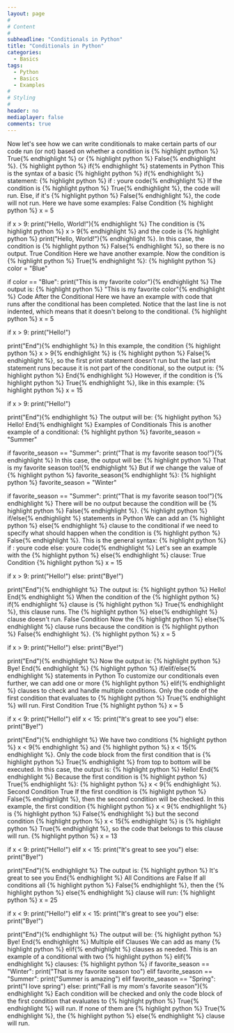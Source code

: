 ```yaml
---
layout: page
#
# Content
#
subheadline: "Conditionals in Python"
title: "Conditionals in Python"
categories:
  - Basics
tags:
  - Python
  - Basics
  - Examples
#
# Styling
#
header: no
mediaplayer: false
comments: true
---
```


Now let's see how we can write conditionals to make certain parts of our code run (or not) based on whether a condition is {% highlight python %}
True{% endhighlight %} or {% highlight python %}
False{% endhighlight %}.
{% highlight python %}
if{% endhighlight %} statements in Python
This is the syntax of a basic {% highlight python %}
if{% endhighlight %} statement:
{% highlight python %}
if <condition>:
    youre code{% endhighlight %}
If the condition is {% highlight python %}
True{% endhighlight %}, the code will run. Else, if it's {% highlight python %}
False{% endhighlight %}, the code will not run.
Here we have some examples:
False Condition
{% highlight python %}
x = 5

if x > 9:
    print("Hello, World!"){% endhighlight %}
The condition is {% highlight python %}
x > 9{% endhighlight %} and the code is {% highlight python %}
print("Hello, World!"){% endhighlight %}. 
In this case, the condition is {% highlight python %}
False{% endhighlight %}, so there is no output.
True Condition
Here we have another example. Now the condition is {% highlight python %}
True{% endhighlight %}:
{% highlight python %}
color = "Blue"

if color == "Blue":
    print("This is my favorite color"){% endhighlight %}
The output is:
{% highlight python %}
"This is my favorite color"{% endhighlight %}
Code After the Conditional
Here we have an example with code that runs after the conditional has been completed. Notice that the last line is not indented, which means that it doesn't belong to the conditional.
{% highlight python %}
x = 5

if x > 9:
    print("Hello!")

print("End"){% endhighlight %}
In this example, the condition {% highlight python %}
x > 9{% endhighlight %} is {% highlight python %}
False{% endhighlight %}, so the first print statement doesn't run but the last print statement runs because it is not part of the conditional, so the output is:
{% highlight python %}
End{% endhighlight %}
However, if the condition is {% highlight python %}
True{% endhighlight %}, like in this example:
{% highlight python %}
x = 15

if x > 9:
    print("Hello!")

print("End"){% endhighlight %}
The output will be:
{% highlight python %}
Hello!
End{% endhighlight %}
Examples of Conditionals
This is another example of a conditional:
{% highlight python %}
favorite_season = "Summer"

if favorite_season == "Summer":
    print("That is my favorite season too!"){% endhighlight %}
In this case, the output will be:
{% highlight python %}
That is my favorite season too!{% endhighlight %}
But if we change the value of {% highlight python %}
favorite_season{% endhighlight %}:
{% highlight python %}
favorite_season = "Winter"

if favorite_season == "Summer":
    print("That is my favorite season too!"){% endhighlight %}
There will be no output because the condition will be {% highlight python %}
False{% endhighlight %}.
{% highlight python %}
if/else{% endhighlight %} statements in Python
We can add an {% highlight python %}
else{% endhighlight %} clause to the conditional if we need to specify what should happen when the condition is {% highlight python %}
False{% endhighlight %}.
This is the general syntax:
{% highlight python %}
if <condition>:
    youre code
else:
    youre code{% endhighlight %}
Let's see an example with the {% highlight python %}
else{% endhighlight %} clause:
True Condition
{% highlight python %}
x = 15

if x > 9:
    print("Hello!")
else:
    print("Bye!")

print("End"){% endhighlight %}
The output is:
{% highlight python %}
Hello!
End{% endhighlight %}
When the condition of the {% highlight python %}
if{% endhighlight %} clause is {% highlight python %}
True{% endhighlight %}, this clause runs. The {% highlight python %}
else{% endhighlight %} clause doesn't run.
False Condition
Now the {% highlight python %}
else{% endhighlight %} clause runs because the condition is {% highlight python %}
False{% endhighlight %}.
{% highlight python %}
x = 5

if x > 9:
    print("Hello!")
else:
    print("Bye!")

print("End"){% endhighlight %}
Now the output is:
{% highlight python %}
Bye!
End{% endhighlight %}
{% highlight python %}
if/elif/else{% endhighlight %} statements in Python
To customize our conditionals even further, we can add one or more {% highlight python %}
elif{% endhighlight %} clauses to check and handle multiple conditions. Only the code of the first condition that evaluates to {% highlight python %}
True{% endhighlight %} will run. 
First Condition True
{% highlight python %}
x = 5

if x < 9:
    print("Hello!")
elif x < 15:
    print("It's great to see you")
else:
    print("Bye!")

print("End"){% endhighlight %}
We have two conditions {% highlight python %}
x < 9{% endhighlight %} and {% highlight python %}
x < 15{% endhighlight %}. Only the code block from the first condition that is {% highlight python %}
True{% endhighlight %} from top to bottom will be executed.
In this case, the output is:
{% highlight python %}
Hello!
End{% endhighlight %}
Because the first condition is {% highlight python %}
True{% endhighlight %}: {% highlight python %}
x < 9{% endhighlight %}.
Second Condition True
If the first condition is {% highlight python %}
False{% endhighlight %}, then the second condition will be checked. 
In this example, the first condition {% highlight python %}
x < 9{% endhighlight %} is {% highlight python %}
False{% endhighlight %} but the second condition {% highlight python %}
x < 15{% endhighlight %} is {% highlight python %}
True{% endhighlight %}, so the code that belongs to this clause will run.
{% highlight python %}
x = 13

if x < 9:
    print("Hello!")
elif x < 15:
    print("It's great to see you")
else:
    print("Bye!")

print("End"){% endhighlight %}
The output is:
{% highlight python %}
It's great to see you
End{% endhighlight %}
All Conditions are False
If all conditions all {% highlight python %}
False{% endhighlight %}, then the {% highlight python %}
else{% endhighlight %} clause will run:
{% highlight python %}
x = 25

if x < 9:
    print("Hello!")
elif x < 15:
    print("It's great to see you")
else:
    print("Bye!")

print("End"){% endhighlight %}
The output will be:
{% highlight python %}
Bye!
End{% endhighlight %}
Multiple elif Clauses
We can add as many {% highlight python %}
elif{% endhighlight %} clauses as needed. This is an example of a conditional with two {% highlight python %}
elif{% endhighlight %} clauses:
{% highlight python %}
if favorite_season == "Winter":
    print("That is my favorite season too")
elif favorite_season == "Summer":
    print("Summer is amazing")
elif favorite_season == "Spring":
    print("I love spring")
else:
    print("Fall is my mom's favorite season"){% endhighlight %}
Each condition will be checked and only the code block of the first condition that evaluates to {% highlight python %}
True{% endhighlight %} will run. If none of them are {% highlight python %}
True{% endhighlight %}, the {% highlight python %}
else{% endhighlight %} clause will run.
